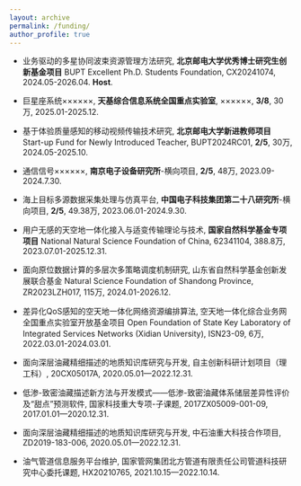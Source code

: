 ```yaml
---
layout: archive
permalink: /funding/
author_profile: true
---
```



* 业务驱动的多星协同波束资源管理方法研究, **北京邮电大学优秀博士研究生创新基金项目** BUPT Excellent Ph.D. Students Foundation, CX20241074, 2024.05-2026.04. **Host**.

* 巨星座系统××××××, **天基综合信息系统全国重点实验室**, ××××××, **3/8**, 30万, 2025.01-2025.12.

* 基于体验质量感知的移动视频传输技术研究, **北京邮电大学新进教师项目** Start-up Fund for Newly Introduced Teacher, BUPT2024RC01, **2/5**, 30万, 2024.05-2025.10.

* 通信信号××××××, **南京电子设备研究所**-横向项目, **2/5**, 48万, 2023.09-2024.7.30.

* 海上目标多源数据采集处理与仿真平台, **中国电子科技集团第二十八研究所**-横向项目, **2/5**, 49.38万, 2023.06.01-2024.9.30.

* 用户无感的天空地一体化接入与适变传输理论与技术, **国家自然科学基金专项项目** National Natural Science Foundation of China, 62341104, 388.8万, 2023.07.01-2025.12.31.

* 面向原位数据计算的多层次多策略调度机制研究, 山东省自然科学基金创新发展联合基金 Natural Science Foundation of Shandong Province, ZR2023LZH017, 115万, 2024.01-2026.12.

* 差异化QoS感知的空天地一体化网络资源编排算法, 空天地一体化综合业务网全国重点实验室开放基金项目 Open Foundation of State Key Laboratory of Integrated Services Networks (Xidian University), ISN23-09, 6万, 2022.03.01-2024.03.01.

* 面向深层油藏精细描述的地质知识库研究与开发, 自主创新科研计划项目（理工科）, 20CX05017A, 2020.05.01—2022.12.31.

* 低渗-致密油藏描述新方法与开发模式——低渗-致密油藏体系储层差异性评价及“甜点”预测软件, 国家科技重大专项-子课题, 2017ZX05009-001-09, 2017.01.01—2020.12.31.

* 面向深层油藏精细描述的地质知识库研究与开发, 中石油重大科技合作项目, ZD2019-183-006, 2020.05.01—2022.12.31.

* 油气管道信息服务平台维护, 国家管网集团北方管道有限责任公司管道科技研究中心委托课题, HX20210765, 2021.10.15—2022.10.14.
